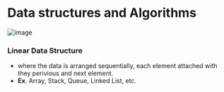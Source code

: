 # Data structures and Algorithms


![image](https://github.com/user-attachments/assets/b2434562-da34-4d8c-b444-fbd4f9bcad0c)


### Linear Data Structure
 - where the data is arranged sequentially, each element attached with they perivious and next element.
 - **Ex**. Array, Stack, Queue, Linked List, etc.

